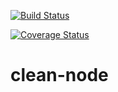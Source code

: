 [![Build Status](https://travis-ci.com/vitoraa/clean-node.svg?branch=main)](https://travis-ci.com/vitoraa/clean-node)

[![Coverage Status](https://coveralls.io/repos/github/vitoraa/clean-node/badge.svg)](https://coveralls.io/github/vitoraa/clean-node)

# clean-node